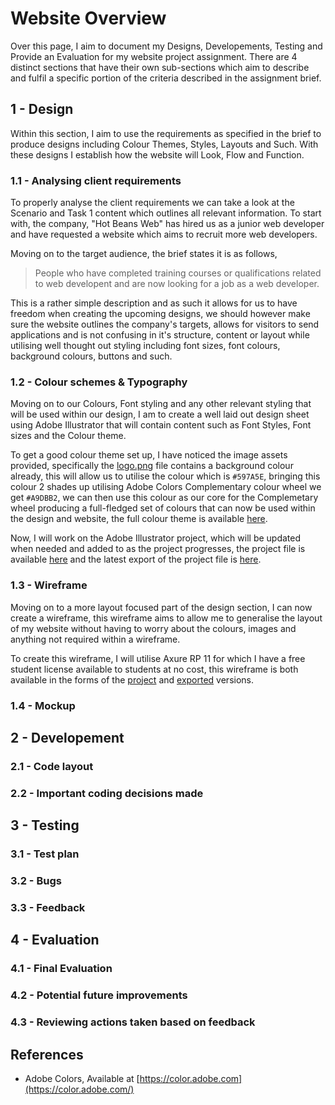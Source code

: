 # Website Overview
Over this page, I aim to document my Designs, Developements, Testing and Provide an Evaluation for my website project assignment. There are 4 distinct sections that have their own sub-sections which aim to describe and fulfil a specific portion of the criteria described in the assignment brief.

## 1 - Design
Within this section, I aim to use the requirements as specified in the brief to produce designs including Colour Themes, Styles, Layouts and Such. With these designs I establish how the website will Look, Flow and Function. 
### 1.1 - Analysing client requirements
To properly analyse the client requirements we can take a look at the Scenario and Task 1 content which outlines all relevant information. To start with, the company, "Hot Beans Web" has hired us as a junior web developer and have requested a website which aims to recruit more web developers.

Moving on to the target audience, the brief states it is as follows,
> People who have completed training courses or qualifications related to web developent and are now looking for a job as a web developer.

This is a rather simple description and as such it allows for us to have freedom when creating the upcoming designs, we should however make sure the website outlines the company's targets, allows for visitors to send applications and is not confusing in it's structure, content or layout while utilising well thought out styling including font sizes, font colours, background colours, buttons and such.

### 1.2 - Colour schemes & Typography
Moving on to our Colours, Font styling and any other relevant styling that will be used within our design, I am to create a well laid out design sheet using Adobe Illustrator that will contain content such as Font Styles, Font sizes and the Colour theme.

To get a good colour theme set up, I have noticed the image assets provided, specifically the [logo.png](assets/images/logo.png) file contains a background colour already, this will allow us to utilise the colour which is `#597A5E`, bringing this colour 2 shades up utilising Adobe Colors Complementary colour wheel we get `#A9DBB2`, we can then use this colour as our core for the Complemetary wheel producing a full-fledged set of colours that can now be used within the design and website, the full colour theme is available [here](assets/images/logo.png).

Now, I will work on the Adobe Illustrator project, which will be updated when needed and added to as the project progresses, the project file is available [here](assets/design/Design%20sheet.ai) and the latest export of the project file is [here](assets/design/Design%20sheet.png).

### 1.3 - Wireframe
Moving on to a more layout focused part of the design section, I can now create a wireframe, this wireframe aims to allow me to generalise the layout of my website without having to worry about the colours, images and anything not required within a wireframe.

To create this wireframe, I will utilise Axure RP 11 for which I have a free student license available to students at no cost, this wireframe is both available in the forms of the [project](assets/design/wireframe/Wireframe.rp) and [exported](assets/design/wireframe/) versions. 

### 1.4 - Mockup

## 2 - Developement
### 2.1 - Code layout

### 2.2 - Important coding decisions made

## 3 - Testing
### 3.1 - Test plan

### 3.2 - Bugs

### 3.3 - Feedback

## 4 - Evaluation
### 4.1 - Final Evaluation

### 4.2 - Potential future improvements

### 4.3 - Reviewing actions taken based on feedback

## References
- Adobe Colors, Available at [https://color.adobe.com](https://color.adobe.com/)